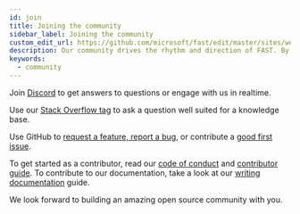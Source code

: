 ```yaml
---
id: join
title: Joining the community
sidebar_label: Joining the community
custom_edit_url: https://github.com/microsoft/fast/edit/master/sites/website/versioned_docs/version-legacy/community/join.md
description: Our community drives the rhythm and direction of FAST. By taking part, your voice will help shape our future.
keywords:
  - community
---
```


Join [Discord](https://discord.gg/FcSNfg4) to get answers to questions or engage with us in realtime.

Use our [Stack Overflow tag](https://stackoverflow.com/questions/tagged/fast-ui) to ask a question well suited for a knowledge base.

Use GitHub to [request a feature, report a bug](https://github.com/Microsoft/fast/issues/new/choose), or contribute a [good first issue](https://github.com/Microsoft/fast/labels/community:good-first-issue).

To get started as a contributor, read our [code of conduct](./code-of-conduct.md) and [contributor guide](./contributor-guide.md). To contribute to our documentation, take a look at our [writing documentation](./writing-documentation.md) guide.

We look forward to building an amazing open source community with you.
